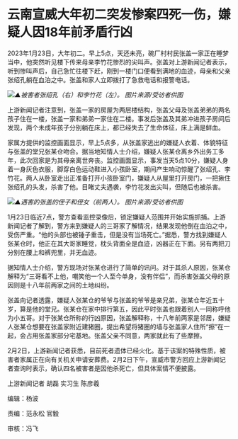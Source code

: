 # 云南宣威大年初二突发惨案四死一伤，嫌疑人因18年前矛盾行凶

2023年1月23日，大年初二。早上5点，天还未亮，碗厂村村民张盖一家正在睡梦当中，他突然听见楼下传来母亲李竹花惨烈的尖叫声。张盖对上游新闻记者表示，听到惨叫声后，自己急忙往楼下赶，刚到一楼门口便看到满地的血迹，母亲和父亲张绍孔躺在血泊之中。张盖和家人立即拨打了急救电话和报警电话。

![](https://inews.gtimg.com/newsapp_bt/0/15640487246/1000)_▲被害者张绍孔（右）和李竹花（左）。
图片来源/受访者供图_

上游新闻记者注意到，张盖一家的房屋为两层楼结构，张盖父母及张盖弟弟的两名孩子住在一楼，张盖一家和弟弟一家住在二楼。事发后张盖及其弟冲进孩子房间后发现，两个未成年孩子分别躺在床上，都已经失去了生命体征，床上满是鲜血。

家属方提供的监控画面显示，早上5点多，从张盖家逃出的嫌疑人衣着、体貌特征与张盖的堂兄张某仓吻合。据当地知情人士介绍，嫌疑人张某仓离乡外出务工多年，此次回家是为其母亲离世奔丧。监控画面显示，事发当天5点10分，嫌疑人身着一身灰色衣服，脚穿白色运动鞋进入小孩卧室，期间产生响动惊醒了张绍孔、李竹花。两人从卧室走出正准备打开小孩卧室门，嫌疑人从屋里打开房门，一把揪住张绍孔的头发，杀害了他。目睹丈夫遇袭，李竹花发出尖叫，但随后也被杀害。

![](https://inews.gtimg.com/newsapp_bt/0/15640487251/1000)_▲遇害的张盖的侄子和侄女（前两人）。
图片来源/受访者供图_

1月23日临近7点，警方查看监控录像后，锁定嫌疑人范围并开始实施抓捕。上游新闻记者了解到，警方来到嫌疑人的三哥家了解情况，结果发现他倒在血泊之中，受伤严重。“他的头部也被锤子重击，但是没有当场死亡。”据悉，警方找到嫌疑人张某仓时，他正在其大哥家睡觉，枕头背面全是血迹，凶器正在下面。另有两把刀分别在腰上和裤兜里，并无血迹。

据知情人士介绍，警方现场对张某仓进行了简单的讯问。对于其杀人原因，张某仓解释为“三哥看不上他，嘲笑他一个人至今单身，没有伴侣”，而杀害张盖父母的原因则是十八年前两家之间的土地纠纷。

张盖向记者透露，嫌疑人张某仓的爷爷与张盖的爷爷是亲兄弟，张某仓年近五十岁，算是他的堂兄。张某仓在家中排行第五，因此平时张盖也跟着别人一同称呼他为小五哥。对于张某仓所称的行凶原因，张盖解释称，十八年前两家是邻居，嫌疑人张某仓想要在张盖家附近建猪圈，提出希望将猪圈的墙与张盖家人住所“擦”在一起，会占用张盖家部分宅基地。张盖父亲不同意，两家就此有了些摩擦。

2月2日，上游新闻记者获悉，目前死者遗体已经火化。基于该案的特殊性质，被害者家属正在向有关机关申请安葬费。2月2日下午，宣威市警方回应上游新闻记者查询时表示，确认四名被害者是因他杀死亡，但具体案情不便披露。

上游新闻记者 胡磊 实习生 陈彦羲

编辑：杨波

责编：范永松 官毅

审核：冯飞

